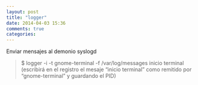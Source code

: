 ```yaml
---
layout: post
title: "logger"
date: 2014-04-03 15:36
comments: true
categories: 
---
```

Enviar mensajes al demonio syslogd

>$ logger -i -t gnome-terminal -f /var/log/messages inicio terminal (escribirá en el registro el mesaje “inicio terminal” como remitido por “gnome-terminal” y guardando el PID)

